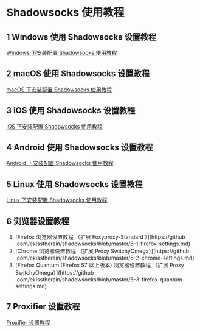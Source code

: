 # Shadowsocks 使用教程


## 1 Windows 使用 Shadowsocks 设置教程

[Windows 下安装配置 Shadowsocks 使用教程](https://github.com/ekisstherain/shadowsocks/blob/master/1-windows-settings.md)

## 2 macOS 使用 Shadowsocks 设置教程

[macOS 下安装配置 Shadowsocks 使用教程](https://github.com/ekisstherain/shadowsocks/blob/master/2-macos-settings.md)

## 3 iOS 使用 Shadowsocks 设置教程

[iOS 下安装配置 Shadowsocks 使用教程](https://github.com/ekisstherain/shadowsocks/blob/master/3-ios-settings.md)

## 4 Android 使用 Shadowsocks 设置教程

[Android 下安装配置 Shadowsocks 使用教程](https://github.com/ekisstherain/shadowsocks/blob/master/4-android-settings.md)

## 5 Linux 使用 Shadowsocks 设置教程

[Linux 下安装配置 Shadowsocks 使用教程](https://github.com/ekisstherain/shadowsocks/blob/master/5-linux-settings.md)

## 6 浏览器设置教程

1. [Firefox 浏览器设置教程 （扩展 Foxyproxy-Standard ）](https://github
.com/ekisstherain/shadowsocks/blob/master/6-1-firefox-settings.md)
2. [Chrome 浏览器设置教程 （扩展 Proxy SwitchyOmega）](https://github
                                            .com/ekisstherain/shadowsocks/blob/master/6-2-chrome-settings.md)
3. [Firefox Quantum (Firefox 57 以上版本) 浏览器设置教程 （扩展 Proxy SwitchyOmega）](https://github
                                                                       .com/ekisstherain/shadowsocks/blob/master/6-3-firefox-quantum-settings.md)

## 7 Proxifier 设置教程

[Proxifier 设置教程](https://github.com/ekisstherain/shadowsocks/blob/master/7-proxifier-settings.md)
